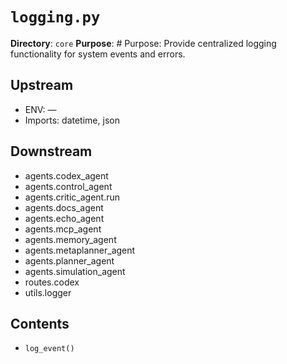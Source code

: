 # `logging.py`

**Directory**: `core`
**Purpose**: # Purpose: Provide centralized logging functionality for system events and errors.

## Upstream
- ENV: —
- Imports: datetime, json

## Downstream
- agents.codex_agent
- agents.control_agent
- agents.critic_agent.run
- agents.docs_agent
- agents.echo_agent
- agents.mcp_agent
- agents.memory_agent
- agents.metaplanner_agent
- agents.planner_agent
- agents.simulation_agent
- routes.codex
- utils.logger

## Contents
- `log_event()`
